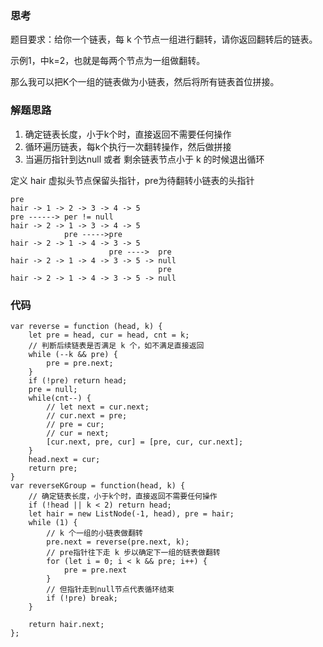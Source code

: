 ### 思考
题目要求：给你一个链表，每 k 个节点一组进行翻转，请你返回翻转后的链表。

示例1，中k=2，也就是每两个节点为一组做翻转。

那么我可以把K个一组的链表做为小链表，然后将所有链表首位拼接。

### 解题思路
1. 确定链表长度，小于k个时，直接返回不需要任何操作
2. 循环遍历链表，每k个执行一次翻转操作，然后做拼接
3. 当遍历指针到达null 或者 剩余链表节点小于 k 的时候退出循环

定义 hair 虚拟头节点保留头指针，pre为待翻转小链表的头指针
```
pre
hair -> 1 -> 2 -> 3 -> 4 -> 5
pre ------> per != null
hair -> 2 -> 1 -> 3 -> 4 -> 5
            pre ----->pre
hair -> 2 -> 1 -> 4 -> 3 -> 5
                      pre ---->  pre
hair -> 2 -> 1 -> 4 -> 3 -> 5 -> null
                                 pre
hair -> 2 -> 1 -> 4 -> 3 -> 5 -> null
```

### 代码
```
var reverse = function (head, k) {
    let pre = head, cur = head, cnt = k;
    // 判断后续链表是否满足 k 个，如不满足直接返回
    while (--k && pre) {
        pre = pre.next;
    }
    if (!pre) return head;
    pre = null;
    while(cnt--) {
        // let next = cur.next;
        // cur.next = pre;
        // pre = cur;
        // cur = next;
        [cur.next, pre, cur] = [pre, cur, cur.next];
    }
    head.next = cur;
    return pre;
}
var reverseKGroup = function(head, k) {
    // 确定链表长度，小于k个时，直接返回不需要任何操作
    if (!head || k < 2) return head;
    let hair = new ListNode(-1, head), pre = hair;
    while (1) {
        // k 个一组的小链表做翻转
        pre.next = reverse(pre.next, k);
        // pre指针往下走 k 步以确定下一组的链表做翻转
        for (let i = 0; i < k && pre; i++) {
            pre = pre.next
        }
        // 但指针走到null节点代表循环结束
        if (!pre) break;
    }

    return hair.next;
};
```